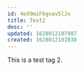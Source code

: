 ```yaml
---
id: 4eX9miF6gvav5lJx
title: Test2
desc: ''
updated: 1628012107987
created: 1628012102838
---
```


This is a test tag 2.